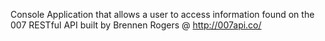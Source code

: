 Console Application that allows a user to access information found on the 007 RESTful API built by Brennen Rogers @ http://007api.co/
